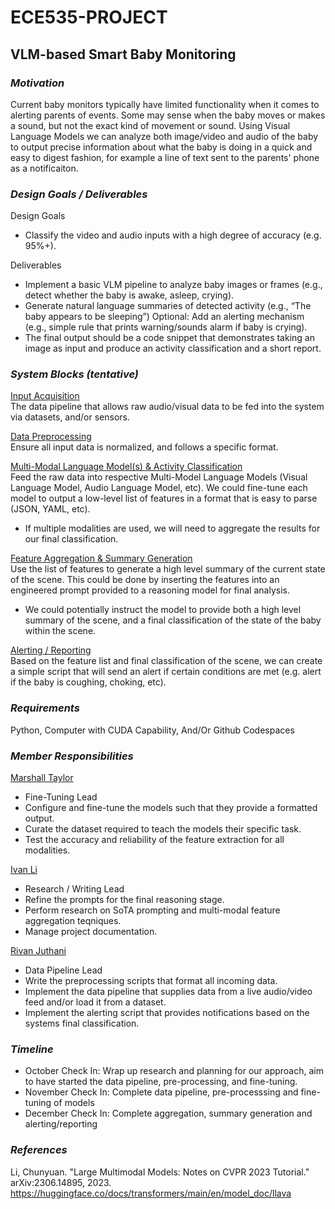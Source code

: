 # ECE535-PROJECT
## VLM-based Smart Baby Monitoring

### *Motivation*
Current baby monitors typically have limited functionality when it comes to alerting parents of events. Some may sense when the baby moves or makes a sound, but not the exact kind of movement or sound. 
Using Visual Language Models we can analyze both image/video and audio of the baby to output precise information about what the baby is doing in a quick and easy to digest fashion, for example a line 
of text sent to the parents' phone as a notificaiton. 
### *Design Goals / Deliverables*
<inc>Design Goals</inc>
* Classify the video and audio inputs with a high degree of accuracy (e.g. 95%+).

<inc>Deliverables</inc>

* Implement a basic VLM pipeline to analyze baby images or frames (e.g., detect whether the baby is awake, asleep, crying).
* Generate natural language summaries of detected activity (e.g., “The baby appears to be sleeping”) Optional: Add an alerting mechanism (e.g., simple rule that prints warning/sounds alarm if baby is crying).
* The final output should be a code snippet that demonstrates taking an image as input and produce an activity classification and a short report.
  
### *System Blocks (tentative)*
<ins>Input Acquisition</ins><br>
The data pipeline that allows raw audio/visual data to be fed into the system via datasets, and/or sensors.

<ins>Data Preprocessing</ins><br>
Ensure all input data is normalized, and follows a specific format.

<ins>Multi-Modal Language Model(s) & Activity Classification</ins><br>
Feed the raw data into respective Multi-Model Language Models (Visual Language Model, Audio Language Model, etc). We could fine-tune each model to output a low-level list of features in a format that is easy to parse (JSON, YAML, etc).

- If multiple modalities are used, we will need to aggregate the results for our final classification. 

<ins>Feature Aggregation & Summary Generation</ins><br>
Use the list of features to generate a high level summary of the current state of the scene. This could be done by inserting the features into an engineered prompt provided to a reasoning model for final analysis.

- We could potentially instruct the model to provide both a high level summary of the scene, and a final classification of the state of the baby within the scene.

<ins>Alerting / Reporting</ins><br>
Based on the feature list and final classification of the scene, we can create a simple script that will send an alert if certain conditions are met (e.g. alert if the baby is coughing, choking, etc).

### *Requirements*
Python, Computer with CUDA Capability, And/Or Github Codespaces
### *Member Responsibilities*
<ins>Marshall Taylor</ins>
- Fine-Tuning Lead
- Configure and fine-tune the models such that they provide a formatted output.
- Curate the dataset required to teach the models their specific task.
- Test the accuracy and reliability of the feature extraction for all modalities.

<ins>Ivan Li</ins>
- Research / Writing Lead
- Refine the prompts for the final reasoning stage.
- Perform research on SoTA prompting and multi-modal feature aggregation teqniques.
- Manage project documentation.

<ins>Rivan Juthani</ins>
- Data Pipeline Lead
- Write the preprocessing scripts that format all incoming data.
- Implement the data pipeline that supplies data from a live audio/video feed and/or load it from a dataset.
- Implement the alerting script that provides notifications based on the systems final classification.

### *Timeline*
* October Check In: Wrap up research and planning for our approach, aim to have started the data pipeline, pre-processing, and fine-tuning.
* November Check In: Complete data pipeline, pre-processsing and fine-tuning of models
* December Check In: Complete aggregation, summary generation and alerting/reporting
### *References*

Li, Chunyuan. "Large Multimodal Models: Notes on CVPR 2023 Tutorial." arXiv:2306.14895, 2023. <br>
https://huggingface.co/docs/transformers/main/en/model_doc/llava


